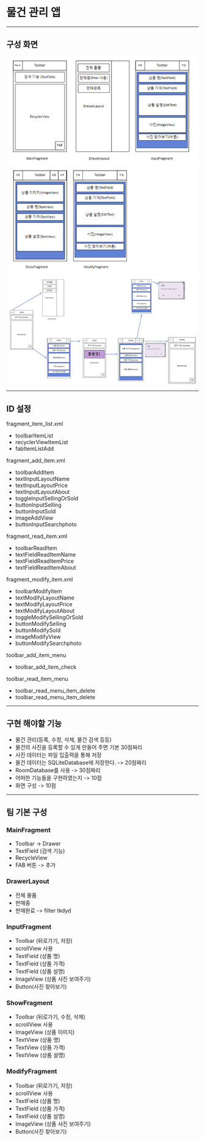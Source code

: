 # 물건 관리 앱

---

## 구성 화면
![img.png](img.png)
![img_1.png](img_1.png)
![img_2.png](img_2.png)

---

## ID 설정
fragment_item_list.xml
- toolbarItemList
- recyclerViewItemList
- fabItemListAdd

fragment_add_item.xml
- toolbarAddItem
- textInputLayoutName
- textInputLayoutPrice
- textInputLayoutAbout
- toggleInputSellingOrSold
- buttonInputSelling
- buttonInputSold
- imageAddView
- buttonInputSearchphoto

fragment_read_item.xml
- toolbarReadItem
- textFieldReadItemName
- textFieldReadItemPrice
- textFieldReadItemAbout

fragment_modify_item.xml
- toolbarModifyItem
- textModifyLayoutName
- textModifyLayoutPrice
- textModifyLayoutAbout
- toggleModifySellingOrSold
- buttonModifySelling
- buttonModifySold
- imageModifyView
- buttonModifySearchphoto

toolbar_add_item_menu
- toolbar_add_item_check

toolbar_read_item_menu
- toolbar_read_menu_item_delete
- toolbar_read_menu_item_delete

---

## 구현 해야할 기능
- 물건 관리(등록, 수정, 삭제, 물건 검색 등등)
- 물건의 사진을 등록할 수 있게 만들어 주면 기본 30점짜리
- 사진 데이터는 파일 입출력을 통해 저장
- 물건 데이터는 SQLiteDatabase에 저장한다.  -> 20점짜리
- RoomDatabase를 사용 -> 30점짜리
- 어떠한 기능들을 구현하였는지 -> 10점
- 화면 구성 -> 10점

---

## 팀 기본 구성

### MainFragment
- Toolbar -> Drawer
- TextField (검색 기능)
- RecycleView
- FAB 버튼 -> 추가

### DrawerLayout
- 전체 물품
- 판매중
- 판매완료 -> filter tkdyd

### InputFragment
- Toolbar (뒤로가기, 저장)
- scrollView 사용
- TextField (상품 명)
- TextField (상품 가격)
- TextField (상품 설명)
- ImageView (상품 사진 보여주기)
- Button(사진 찾아보기)

### ShowFragment
- Toolbar (뒤로가기, 수정, 삭제)
- scrollView 사용
- ImageView (상품 이미지)
- TextView (상품 명)
- TextView (상품 가격)
- TextView (상품 설명)

### ModifyFragment
- Toolbar (뒤로가기, 저장)
- scrollView 사용
- TextField (상품 명)
- TextField (상품 가격)
- TextField (상품 설명)
- ImageView (상품 사진 보여주기)
- Button(사진 찾아보기)